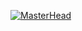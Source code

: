 [![MasterHead](https://avatars.githubusercontent.com/u/55920490?s=400&u=173565d7fc6988c26e6b4d36268ce5ca63bea034&v=4)](https://github.com/tjfaithpro)

